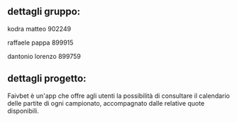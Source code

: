 ## dettagli gruppo:

kodra matteo 902249

raffaele pappa 899915

dantonio lorenzo 899759

## dettagli progetto:

Faivbet è un'app che offre agli utenti la possibilità di consultare il calendario delle partite di ogni campionato, accompagnato dalle relative quote disponibili.
